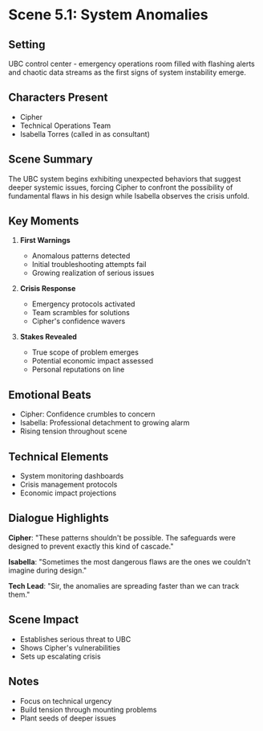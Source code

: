 # Scene 5.1: System Anomalies

## Setting
UBC control center - emergency operations room filled with flashing alerts and chaotic data streams as the first signs of system instability emerge.

## Characters Present
- Cipher
- Technical Operations Team
- Isabella Torres (called in as consultant)

## Scene Summary
The UBC system begins exhibiting unexpected behaviors that suggest deeper systemic issues, forcing Cipher to confront the possibility of fundamental flaws in his design while Isabella observes the crisis unfold.

## Key Moments
1. **First Warnings**
   - Anomalous patterns detected
   - Initial troubleshooting attempts fail
   - Growing realization of serious issues

2. **Crisis Response**
   - Emergency protocols activated
   - Team scrambles for solutions
   - Cipher's confidence wavers

3. **Stakes Revealed**
   - True scope of problem emerges
   - Potential economic impact assessed
   - Personal reputations on line

## Emotional Beats
- Cipher: Confidence crumbles to concern
- Isabella: Professional detachment to growing alarm
- Rising tension throughout scene

## Technical Elements
- System monitoring dashboards
- Crisis management protocols
- Economic impact projections

## Dialogue Highlights
**Cipher**: "These patterns shouldn't be possible. The safeguards were designed to prevent exactly this kind of cascade."

**Isabella**: "Sometimes the most dangerous flaws are the ones we couldn't imagine during design."

**Tech Lead**: "Sir, the anomalies are spreading faster than we can track them."

## Scene Impact
- Establishes serious threat to UBC
- Shows Cipher's vulnerabilities
- Sets up escalating crisis

## Notes
- Focus on technical urgency
- Build tension through mounting problems
- Plant seeds of deeper issues
